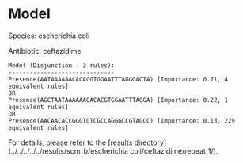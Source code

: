 
# Model

Species: escherichia coli

Antibiotic: ceftazidime

```
Model (Disjunction - 3 rules):
------------------------------
Presence(AATAAAAAACACACGTGGAATTTAGGGACTA) [Importance: 0.71, 4 equivalent rules]
OR
Presence(AGCTAATAAAAAACACACGTGGAATTTAGGA) [Importance: 0.22, 1 equivalent rules]
OR
Presence(AACAACACCGGGTGTCGCCAGGGCCGTAGCC) [Importance: 0.13, 229 equivalent rules]

```

For details, please refer to the [results directory](../../../../../results/scm_b/escherichia coli/ceftazidime/repeat_1/).

